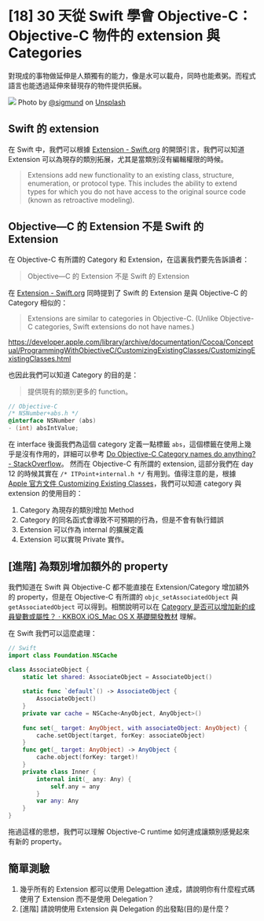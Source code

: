 # [18] 30 天從 Swift 學會 Objective-C：Objective-C 物件的 extension 與 Categories

對現成的事物做延伸是人類獨有的能力，像是水可以載舟，同時也能煮粥。而程式語言也能透過延伸來替現存的物件提供拓展。

![](https://images.unsplash.com/photo-1596464716127-f2a82984de30?ixlib=rb-1.2.1&ixid=eyJhcHBfaWQiOjEyMDd9&auto=format&fit=crop&w=1650&q=80)
Photo by [@sigmund](https://unsplash.com/@sigmund) on [Unsplash](https://unsplash.com/photos/OV44gxH71DU)

## Swift 的 extension 

在 Swift 中，我們可以根據 [Extension - Swift.org](https://docs.swift.org/swift-book/LanguageGuide/Extensions.html) 的開頭引言，我們可以知道 Extension 可以為現存的類別拓展，尤其是當類別沒有編輯權限的時候。

> Extensions add new functionality to an existing class, structure, enumeration, or protocol type. This includes the ability to extend types for which you do not have access to the original source code (known as retroactive modeling).

## Objective—C 的 Extension 不是 Swift 的 Extension
在 Objective-C 有所謂的 Category 和 Extension，在這裏我們要先告訴讀者：

> Objective—C 的 Extension 不是 Swift 的 Extension

在  [Extension - Swift.org](https://docs.swift.org/swift-book/LanguageGuide/Extensions.html) 同時提到了 Swift 的 Extension 是與 Objective-C 的 Category 相似的：

> Extensions are similar to categories in Objective-C. (Unlike Objective-C categories, Swift extensions do not have names.)

https://developer.apple.com/library/archive/documentation/Cocoa/Conceptual/ProgrammingWithObjectiveC/CustomizingExistingClasses/CustomizingExistingClasses.html

也因此我們可以知道 Category 的目的是：
> 提供現有的類別更多的 function。

```objectivec
// Objective-C
/* NSNumber+abs.h */
@interface NSNumber (abs)
- (int) absIntValue;
```

在 interface 後面我們為這個 category 定義一點標籤 `abs`，這個標籤在使用上幾乎是沒有作用的，詳細可以參考 [Do Objective-C Category names do anything? - StackOverflow](https://stackoverflow.com/a/5689130/10172299)。
然而在 Objective-C 有所謂的 extension, 這部分我們在 day 12 的時候其實在 `/* ITPoint+internal.h */` 有用到。值得注意的是，根據 [Apple 官方文件 Customizing Existing Classes](https://developer.apple.com/library/archive/documentation/Cocoa/Conceptual/ProgrammingWithObjectiveC/CustomizingExistingClasses/CustomizingExistingClasses.html)，我們可以知道 category 與 extension 的使用目的：
1. Category 為現存的類別增加 Method
2. Category 的同名函式會導致不可預期的行為，但是不會有執行錯誤
3. Extension 可以作為 internal 的擴展定義
4. Extension 可以實現 Private 實作。


## [進階] 為類別增加額外的 property
我們知道在 Swift 與 Objective-C 都不能直接在 Extension/Category 增加額外的 property，但是在 Objective-C 有所謂的 `objc_setAssociatedObject` 與 `getAssociatedObject` 可以得到。相關說明可以在 [Category 是否可以增加新的成員變數或屬性？ · KKBOX iOS_Mac OS X 基礎開發教材](https://kkbox.github.io/kkbox-ios-dev/category/member_variables_and_categories.html) 理解。

在 Swift 我們可以這麼處理：

```swift
// Swift
import class Foundation.NSCache

class AssociateObject {
    static let shared: AssociateObject = AssociateObject()
    
    static func `default`() -> AssociateObject {
        AssociateObject()
    }
    private var cache = NSCache<AnyObject, AnyObject>()
    
    func set(_ target: AnyObject, with associateObject: AnyObject) {
        cache.setObject(target, forKey: associateObject)
    }
    func get(_ target: AnyObject) -> AnyObject {
        cache.object(forKey: target)!
    }
    private class Inner {
        internal init(_ any: Any) {
            self.any = any
        }
        var any: Any
    }
}

```
拖過這樣的思想，我們可以理解 Objective-C runtime 如何達成讓類別感覺起來有新的 property。

## 簡單測驗
1. 幾乎所有的 Extension 都可以使用 Delegattion 達成，請說明你有什麼程式碼使用了 Extension 而不是使用 Delegation？
2. [進階] 請說明使用 Extension 與 Delegation 的出發點(目的)是什麼？
